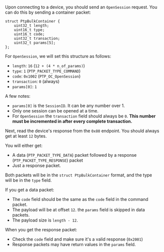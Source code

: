 Upon connecting to a device, you should send an `OpenSession` request. You can do this by sending a container packet:
```
struct PtpBulkContainer {
	uint32_t length;
	uint16_t type;
	uint16_t code;
	uint32_t transaction;
	uint32_t params[5];
};
```
For `OpenSession`, we will set this structure as follows:
- `length`: `16` (`12 + (4 * n_of_params)`)
- `type`: `1` (`PTP_PACKET_TYPE_COMMAND`)
- `code`: `0x1002` (`PTP_OC_OpenSession`)
- `transaction`: `0` (always)
- `params[0]`: `1`

A few notes:
- `params[0]` is the `SessionID`. It can be any number over 1.
- Only one session can be opened at a time.
- For `OpenSession` the `transaction` field should always be `0`. **This number must be incremented in after every complete transaction.**

Next, read the device's response from the `0x80` endpoint. You should always get at least `12` bytes.

You will either get:
- A data (`PTP_PACKET_TYPE_DATA`) packet followed by a response (`PTP_PACKET_TYPE_RESPONSE`) packet
- Just a response packet.

Both packets will be in the `struct PtpBulkContainer` format, and the type will be in the `type` field.  

If you get a data packet:
- The `code` field should be the same as the `code` field in the command packet.
- The payload will be at offset `12`. the `params` field is skipped in data packets.
- The payload size is `length - 12`.

When you get the response packet:
- Check the `code` field and make sure it's a valid response (`0x2001`)
- Response packets may have return values in the `params` field.
